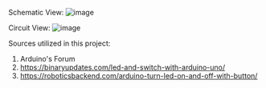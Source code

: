 
Schematic View:
![image](https://github.com/mmonish276/Personal-Coding-Projects/assets/110360418/c43b3c29-e8b4-48b4-b0ba-7a0fe674b8b7)


Circuit View:
![image](https://github.com/mmonish276/Personal-Coding-Projects/assets/110360418/ab1ff50b-f64a-4253-b045-e45f191a6c4d)

Sources utilized in this project:
1. Arduino's Forum
2. https://binaryupdates.com/led-and-switch-with-arduino-uno/
3. https://roboticsbackend.com/arduino-turn-led-on-and-off-with-button/
